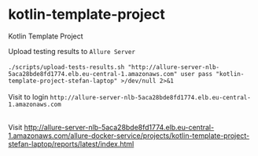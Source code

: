 # kotlin-template-project
Kotlin Template Project

Upload testing results to `Allure Server` <br><br>
```./scripts/upload-tests-results.sh "http://allure-server-nlb-5aca28bde8fd1774.elb.eu-central-1.amazonaws.com" user pass "kotlin-template-project-stefan-laptop" >/dev/null 2>&1```<br><br>
Visit to login ```http://allure-server-nlb-5aca28bde8fd1774.elb.eu-central-1.amazonaws.com``` <br> <br>

Visit
http://allure-server-nlb-5aca28bde8fd1774.elb.eu-central-1.amazonaws.com/allure-docker-service/projects/kotlin-template-project-stefan-laptop/reports/latest/index.html

